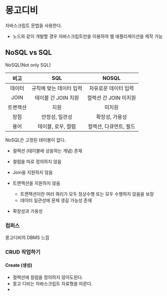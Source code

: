 # 몽고디비

자바스크립트 문법을 사용한다.

- 노드와 같이 개발할 경우 자바스크립트만을 이용하여 웹 애플리케이션을 제작 가능



## NoSQL vs SQL

NoSQL(Not only SQL)



|   비고   |           SQL           |         NOSQL          |
| :------: | :---------------------: | :--------------------: |
|  데이터  | 규칙에 맞는 데이터 입력 |  자유로운 데이터 입력  |
|   JOIN   |   테이블 간 JOIN 지원   | 컬렉션 간 JOIN  미지원 |
| 트랜잭션 |          지원           |         미지원         |
|   장점   |     안정성, 일관성      |     확장성, 가용성     |
|   용어   |   테이블, 로우, 컬럼    | 컬렉션, 다큐먼트, 필드 |



NoSQL은 고정된 테이블이 없다.

- 컬렉션 (테이블에 상응하는 개념) 존재

- 컬럼을 따로 정의하지 않음
- Join을 지원하지 않음
- 트랜잭션을 지원하지 않음
  - 트랜잭션이란 여러 쿼리가 모두 정상수행 또는 모두 수행하지 않음을 보장
  - 데이터 일관성에 문제 생길 가능성 존재
- 확장성과 가용성

### 컴퍼스

몽고디비의 DBMS 느낌

### CRUD 작업하기

#### Create (생성)

- 컬렉션에 컬럼을 정의하지 않아도된다.
- 몽고 디비는 자바스크립트 자료형을 따른다.
- 